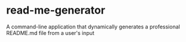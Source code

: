 # read-me-generator
A command-line application that dynamically generates a professional README.md file from a user's input
